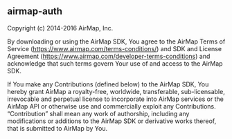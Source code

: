 ## airmap-auth

Copyright (c) 2014-2016 AirMap, Inc.

By downloading or using the AirMap SDK, You agree to the AirMap Terms of Service (https://www.airmap.com/terms-conditions/) and SDK and License Agreement (https://www.airmap.com/developer-terms-conditions) and acknowledge that such terms govern Your use of and access to the AirMap SDK.

If You make any Contributions (defined below) to the AirMap SDK, You hereby grant AirMap a royalty-free, worldwide, transferable, sub-licensable, irrevocable and perpetual license to incorporate into AirMap services or the AirMap API or otherwise use and commercially exploit any Contributions. “Contribution” shall mean any work of authorship, including any modifications or additions to the AirMap SDK or derivative works thereof, that is submitted to AirMap by You.
